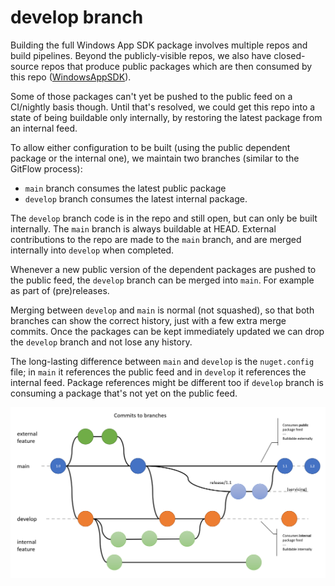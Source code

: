 develop branch
===

Building the full Windows App SDK package involves multiple repos and build pipelines.
Beyond the publicly-visible repos, we also have closed-source repos that produce public packages which
are then consumed by this repo ([WindowsAppSDK](https://github.com/microsoft/WindowsAppSDK)).

Some of those packages can't yet be pushed to the public feed on a CI/nightly basis though.
Until that's resolved, we could get this repo into a state of being buildable only internally,
by restoring the latest package from an internal feed.

To allow either configuration to be built (using the public dependent package or the internal one),
we maintain two branches (similar to the GitFlow process):

* `main` branch consumes the latest public package
* `develop` branch consumes the latest internal package.

The `develop` branch code is in the repo and still open, but can only be built internally.
The `main` branch is always buildable at HEAD.
External contributions to the repo are made to the `main` branch,
and are merged internally into `develop` when completed.

Whenever a new public version of the dependent packages are pushed to the public feed,
the `develop` branch can be merged into `main`.
For example as part of (pre)releases.

Merging between `develop` and `main` is normal (not squashed),
so that both branches can show the correct history, just with a few extra merge commits.
Once the packages can be kept immediately updated we can drop the `develop` branch
and not lose any history.

The long-lasting difference between `main` and `develop` is the `nuget.config` file;
in `main` it references the public feed and in `develop` it references the internal feed.
Package references might be different too if `develop` branch is consuming a package that's
not yet on the public feed.

![Example of main and develop branching](images/develop-branch-example.jpg)
